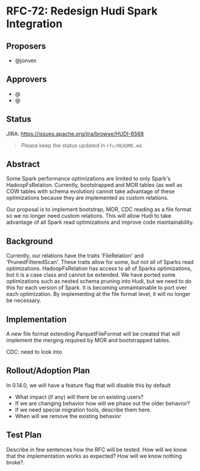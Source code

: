 <!--
  Licensed to the Apache Software Foundation (ASF) under one or more
  contributor license agreements.  See the NOTICE file distributed with
  this work for additional information regarding copyright ownership.
  The ASF licenses this file to You under the Apache License, Version 2.0
  (the "License"); you may not use this file except in compliance with
  the License.  You may obtain a copy of the License at

       http://www.apache.org/licenses/LICENSE-2.0

  Unless required by applicable law or agreed to in writing, software
  distributed under the License is distributed on an "AS IS" BASIS,
  WITHOUT WARRANTIES OR CONDITIONS OF ANY KIND, either express or implied.
  See the License for the specific language governing permissions and
  limitations under the License.
-->
# RFC-72: Redesign Hudi Spark Integration

## Proposers

- @jonvex

## Approvers
 - @<approver1 github username>
 - @<approver2 github username>

## Status

JIRA: https://issues.apache.org/jira/browse/HUDI-6568

> Please keep the status updated in `rfc/README.md`.

## Abstract

Some Spark performance optimizations are limited to only Spark's HadoopFsRelation. Currently, bootstrapped and MOR 
tables (as well as COW tables with schema evolution) cannot take advantage of these optimizations because they are 
implemented as custom relations. 

Our proposal is to implement bootstrap, MOR, CDC reading as a file format so we no longer need custom relations.
This will allow Hudi to take advantage of all Spark read optimizations and improve code maintainability.

## Background
Currently, our relations have the traits 'FileRelation' and 'PrunedFilteredScan'. These traits allow for some, but not 
all of Sparks read optimizations. HadoopFsRelation has access to all of Sparks optimizations, but it is a case class and
cannot be extended. We have ported some optimizations such as nested schema pruning into Hudi, but we need to do this 
for each version of Spark. It is becoming unmaintainable to port over each optimization. By implementing at the file 
format level, it will no longer be necessary.


## Implementation

A new file format extending ParquetFileFormat will be created that will implement the merging required by MOR and 
bootstrapped tables. 

CDC: need to look into

## Rollout/Adoption Plan

In 0.14.0, we will have a feature flag that will disable this by default


- What impact (if any) will there be on existing users?
- If we are changing behavior how will we phase out the older behavior?
- If we need special migration tools, describe them here.
- When will we remove the existing behavior


## Test Plan

Describe in few sentences how the RFC will be tested. How will we know that the implementation works as expected? How will we know nothing broke?.